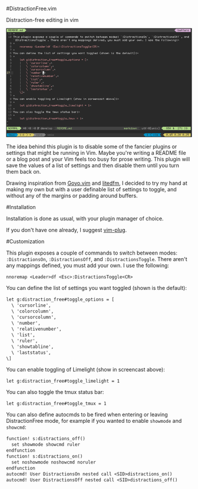 #DistractionFree.vim

Distraction-free editing in vim

![screenshot](https://raw.githubusercontent.com/DanielFGray/DistractionFree.vim/master/screencast.gif)

The idea behind this plugin is to disable some of the fancier plugins or settings that might be running in Vim. Maybe you're writing a README file or a blog post and your Vim feels too busy for prose writing. This plugin will save the values of a list of settings and then disable them until you turn them back on.

Drawing inspiration from [Goyo.vim](https://github.com/junegunn/goyo.vim) and [litedfm](https://github.com/bilalq/lite-dfm), I decided to try my hand at making my own but with a user definable list of settings to toggle, and without any of the margins or padding around buffers.

#Installation

Installation is done as usual, with your plugin manager of choice.

If you don't have one already, I suggest [vim-plug](https://github.com/junegunn/vim-plug).

#Customization

This plugin exposes a couple of commands to switch between modes: `:DistractionsOn`, `:DistractionsOff`, and `:DistractionsToggle`. There aren't any mappings defined, you must add your own. I use the following:

``` vim
nnoremap <Leader>df <Esc>:DistractionsToggle<CR>
```

You can define the list of settings you want toggled (shown is the default):

``` vim
let g:distraction_free#toggle_options = [
  \ 'cursorline',
  \ 'colorcolumn',
  \ 'cursorcolumn',
  \ 'number',
  \ 'relativenumber',
  \ 'list',
  \ 'ruler',
  \ 'showtabline',
  \ 'laststatus',
\]
```

You can enable toggling of Limelight (show in screencast above):

``` vim
let g:distraction_free#toggle_limelight = 1
```

You can also toggle the tmux status bar:

``` vim
let g:distraction_free#toggle_tmux = 1
```

You can also define autocmds to be fired when entering or leaving DistractionFree mode, for example if you wanted to enable `showmode` and `showcmd`:

``` vim
function! s:distractions_off()
  set showmode showcmd ruler
endfunction
function! s:distractions_on()
  set noshowmode noshowcmd noruler
endfunction
autocmd! User DistractionsOn nested call <SID>distractions_on()
autocmd! User DistractionsOff nested call <SID>distractions_off()
```
